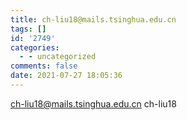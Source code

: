 ```yaml
---
title: ch-liu18@mails.tsinghua.edu.cn
tags: []
id: '2749'
categories:
  - - uncategorized
comments: false
date: 2021-07-27 18:05:36
---
```


ch-liu18@mails.tsinghua.edu.cn ch-liu18